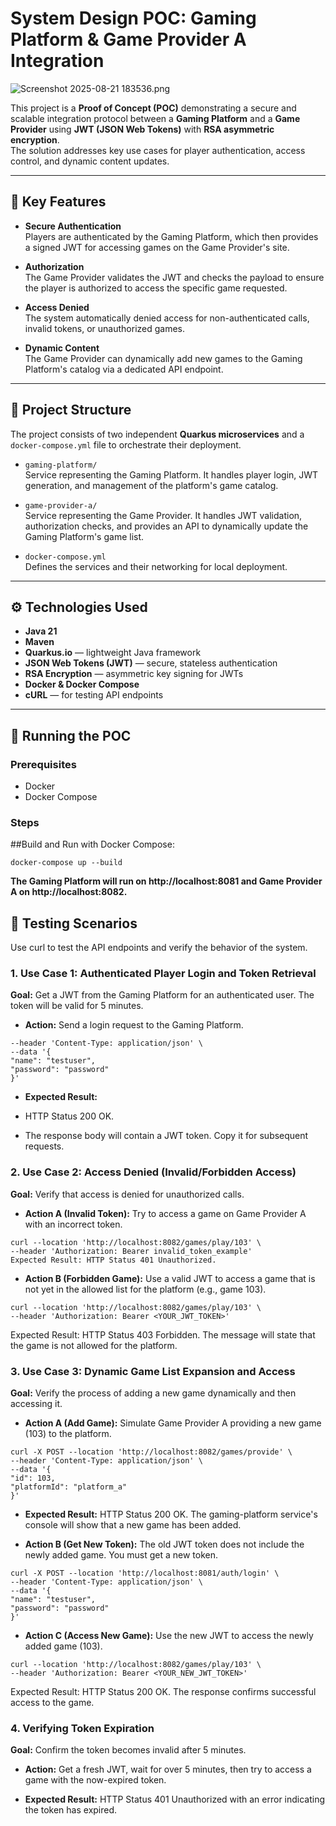 # System Design POC: Gaming Platform & Game Provider A Integration
![Screenshot 2025-08-21 183536.png](..%2F..%2FUsers%2FDenys-PK%2FPictures%2FScreenshots%2FScreenshot%202025-08-21%20183536.png)

This project is a **Proof of Concept (POC)** demonstrating a secure and scalable integration protocol between a **Gaming Platform** and a **Game Provider** using **JWT (JSON Web Tokens)** with **RSA asymmetric encryption**.  
The solution addresses key use cases for player authentication, access control, and dynamic content updates.

---

## 🔑 Key Features

- **Secure Authentication**  
  Players are authenticated by the Gaming Platform, which then provides a signed JWT for accessing games on the Game Provider's site.

- **Authorization**  
  The Game Provider validates the JWT and checks the payload to ensure the player is authorized to access the specific game requested.

- **Access Denied**  
  The system automatically denied access for non-authenticated calls, invalid tokens, or unauthorized games.

- **Dynamic Content**  
  The Game Provider can dynamically add new games to the Gaming Platform's catalog via a dedicated API endpoint.

---

## 📂 Project Structure

The project consists of two independent **Quarkus microservices** and a `docker-compose.yml` file to orchestrate their deployment.

- `gaming-platform/`  
  Service representing the Gaming Platform. It handles player login, JWT generation, and management of the platform's game catalog.

- `game-provider-a/`  
  Service representing the Game Provider. It handles JWT validation, authorization checks, and provides an API to dynamically update the Gaming Platform's game list.

- `docker-compose.yml`  
  Defines the services and their networking for local deployment.

---

## ⚙️ Technologies Used

- **Java 21**
- **Maven**
- **Quarkus.io** — lightweight Java framework
- **JSON Web Tokens (JWT)** — secure, stateless authentication
- **RSA Encryption** — asymmetric key signing for JWTs
- **Docker & Docker Compose**
- **cURL** — for testing API endpoints

---

## 🚀 Running the POC

### Prerequisites
- Docker
- Docker Compose

### Steps

##Build and Run with Docker Compose:
```
docker-compose up --build
```
**The Gaming Platform will run on http://localhost:8081 and Game Provider A on http://localhost:8082.**

## 🧪 Testing Scenarios

Use curl to test the API endpoints and verify the behavior of the system.

### 1. Use Case 1: Authenticated Player Login and Token Retrieval
**Goal:** Get a JWT from the Gaming Platform for an authenticated user. The token will be valid for 5 minutes.

- **Action:** Send a login request to the Gaming Platform.

```curl -X POST --location 'http://localhost:8081/auth/login' \
--header 'Content-Type: application/json' \
--data '{
"name": "testuser",
"password": "password"
}'
```
- **Expected Result:**

- HTTP Status 200 OK.

- The response body will contain a JWT token. Copy it for subsequent requests.

### 2. Use Case 2: Access Denied (Invalid/Forbidden Access)
**Goal:** Verify that access is denied for unauthorized calls.

- **Action A (Invalid Token):** Try to access a game on Game Provider A with an incorrect token.

```
curl --location 'http://localhost:8082/games/play/103' \
--header 'Authorization: Bearer invalid_token_example'
Expected Result: HTTP Status 401 Unauthorized.
```
- **Action B (Forbidden Game):** Use a valid JWT to access a game that is not yet in the allowed list for the platform (e.g., game 103).
```
curl --location 'http://localhost:8082/games/play/103' \
--header 'Authorization: Bearer <YOUR_JWT_TOKEN>'
```
Expected Result: HTTP Status 403 Forbidden. The message will state that the game is not allowed for the platform.

### 3. Use Case 3: Dynamic Game List Expansion and Access
**Goal:** Verify the process of adding a new game dynamically and then accessing it.

- **Action A (Add Game):** Simulate Game Provider A providing a new game (103) to the platform.
```
curl -X POST --location 'http://localhost:8082/games/provide' \
--header 'Content-Type: application/json' \
--data '{
"id": 103,
"platformId": "platform_a"
}'
```
- **Expected Result:** HTTP Status 200 OK. The gaming-platform service's console will show that a new game has been added.

- **Action B (Get New Token):** The old JWT token does not include the newly added game. You must get a new token.
```
curl -X POST --location 'http://localhost:8081/auth/login' \
--header 'Content-Type: application/json' \
--data '{
"name": "testuser",
"password": "password"
}'
```
- **Action C (Access New Game):** Use the new JWT to access the newly added game (103).
```
curl --location 'http://localhost:8082/games/play/103' \
--header 'Authorization: Bearer <YOUR_NEW_JWT_TOKEN>'
```
Expected Result: HTTP Status 200 OK. The response confirms successful access to the game.

### 4. Verifying Token Expiration
**Goal:** Confirm the token becomes invalid after 5 minutes.

- **Action:** Get a fresh JWT, wait for over 5 minutes, then try to access a game with the now-expired token.

- **Expected Result:** HTTP Status 401 Unauthorized with an error indicating the token has expired.